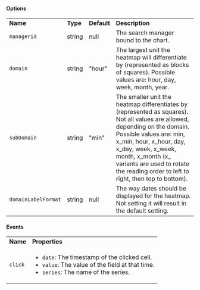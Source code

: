 <h4>Options</h4>
<table class="table table-striped table-bordered">
    <tbody>
    <tr>
        <td><b>Name</b></td>
        <td><b>Type</b></td>
        <td><b>Default</b></td>
        <td><b>Description</b></td>
    </tr>
    <tr>
        <td><code>managerid</code></td>
        <td>string</td>
        <td>null</td>
        <td>The search manager bound to the chart.</td>
    </tr>
    <tr>
        <td><code>domain</code></td>
        <td>string</td>
        <td>"hour"</td>
        <td>The largest unit the heatmap will differentiate by (represented as blocks of squares). Possible values are: hour, day, week, month, year.</td>
    </tr>
    <tr>
        <td><code>subDomain</code></td>
        <td>string</td>
        <td>"min"</td>
        <td>The smaller unit the heatmap differentiates by (represented as squares). Not all values are allowed, depending on the domain. Possible values are: min, x_min, hour, x_hour, day, x_day, week, x_week, month, x_month (x_ variants are used to rotate the reading order to left to right, then top to bottom).</td>
    </tr>
    <tr>
        <td><code>domainLabelFormat</code></td>
        <td>string</td>
        <td>null</td>
        <td>The way dates should be displayed for the heatmap. Not setting it will result in the default setting.</td>
    </tr>
    </tbody>
</table>
<h4>Events</h4>
<table class="table table-striped table-bordered">
    <tbody>
    <tr>
        <td><b>Name</b></td>
        <td><b>Properties</b></td>
    </tr>
    <tr>
        <td><code>click</code></td>
        <td>
        <ul>
            <li><code>date</code>: The timestamp of the clicked cell.</li>
            <li><code>value</code>: The value of the field at that time.</li>
            <li><code>series</code>: The name of the series.</li>
        </ul>
        </td>
    </tr>
    </tbody>
</table>
